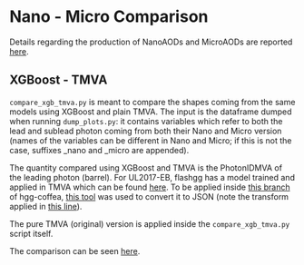 # Nano - Micro Comparison

Details regarding the production of NanoAODs and MicroAODs are reported [here](https://gist.github.com/maxgalli/0886ec4290672ecf57031ac969c4ade5).

## XGBoost - TMVA

```compare_xgb_tmva.py``` is meant to compare the shapes coming from the same models using XGBoost and plain TMVA.
The input is the dataframe dumped when running ```dump_plots.py```: it contains variables which refer to both the lead and sublead
photon coming from both their Nano and Micro version (names of the variables can be different in Nano and Micro; if this is not the case,
suffixes _nano and _micro are appended).

The quantity compared using XGBoost and TMVA is the PhotonIDMVA of the leading photon (barrel). For UL2017-EB, flashgg has a model trained and applied in TMVA
which can be found [here](https://github.com/cms-analysis/flashgg/blob/dev_legacy_runII/MetaData/data/MetaConditions/Era2017_legacy_v1.json#L37).
To be applied inside [this branch](https://github.com/maxgalli/hgg-coffea/tree/photonIDMVA) of hgg-coffea, [this tool](https://github.com/guitargeek/tmva-to-xgboost) was used to convert it to JSON (note the transform applied in [this line](https://github.com/maxgalli/hgg-coffea/blob/photonIDMVA/src/hgg_coffea/tools/photonid_mva.py#L53)).

The pure TMVA (original) version is applied inside the ```compare_xgb_tmva.py``` script itself.

The comparison can be seen [here](https://gallim.web.cern.ch/gallim/plots/Hgg/NanoMicroCompare/lead_nano_cfr_tmva.png).